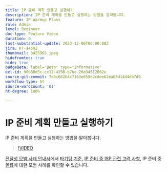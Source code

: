 ```yaml
---
title: IP 준비 계획 만들고 실행하기
description: IP 준비 계획을 만들고 실행하는 방법을 알아봅니다.
feature: IP Warmup Plans
role: Admin
level: Beginner
doc-type: Feature Video
duration: 0
last-substantial-update: 2023-12-06T00:00:00Z
jira: KT-14602
thumbnail: 3425965.jpeg
hidefromtoc: true
hide: true
badgeBeta: label="Beta" type="Informative"
exl-id: 90b80e5c-ce12-4298-b7be-20a94512062e
source-git-commit: 7e8c682b4c7163e659e2cdee62ea05d14d4db7d9
workflow-type: ht
source-wordcount: '61'
ht-degree: 100%

---
```


# IP 준비 계획 만들고 실행하기

IP 준비 계획을 만들고 실행하는 방법을 알아봅니다.

>[!VIDEO](https://video.tv.adobe.com/v/3425965/?learn=on)

[전달성 모범 사례 안내서](https://experienceleague.adobe.com/ko/docs/deliverability-learn/deliverability-best-practice-guide/introduction)에서 [타기팅 기준](https://experienceleague.adobe.com/ko/docs/deliverability-learn/deliverability-best-practice-guide/transition-process/targeting-criteria), [IP 준비 중 ISP 관련 고려 사항](https://experienceleague.adobe.com/ko/docs/deliverability-learn/deliverability-best-practice-guide/transition-process/isp-specific-considerations-during-ip-warming), IP 준비 중 [볼륨](https://experienceleague.adobe.com/ko/docs/deliverability-learn/deliverability-best-practice-guide/transition-process/volume)에 대한 모범 사례를 확인할 수 있습니다.

